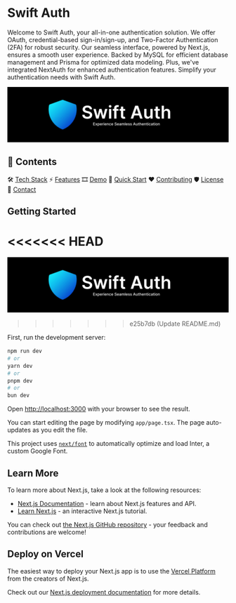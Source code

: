 # Swift Auth

Welcome to Swift Auth, your all-in-one authentication solution. We offer OAuth, credential-based sign-in/sign-up, and Two-Factor Authentication (2FA) for robust security. Our seamless interface, powered by Next.js, ensures a smooth user experience. Backed by MySQL for efficient database management and Prisma for optimized data modeling. Plus, we've integrated NextAuth for enhanced authentication features. Simplify your authentication needs with Swift Auth.

![Banner](public/banner.png)

## 📌 <a name="table">Contents</a>

🛠️ [Tech Stack](#tech-stack)
⚡ [Features](#features)
🎞️ [Demo](#demo)
🚀 [Quick Start](#quick-start)
❤️ [Contributing](#contributing)
🛡️ [License](#license)
🙂 [Contact](#contact)

## Getting Started
<<<<<<< HEAD
=======

![Alt text](public/banner.png)
>>>>>>> e25b7db (Update README.md)

First, run the development server:

```bash
npm run dev
# or
yarn dev
# or
pnpm dev
# or
bun dev
```

Open [http://localhost:3000](http://localhost:3000) with your browser to see the result.

You can start editing the page by modifying `app/page.tsx`. The page auto-updates as you edit the file.

This project uses [`next/font`](https://nextjs.org/docs/basic-features/font-optimization) to automatically optimize and load Inter, a custom Google Font.

## Learn More

To learn more about Next.js, take a look at the following resources:

- [Next.js Documentation](https://nextjs.org/docs) - learn about Next.js features and API.
- [Learn Next.js](https://nextjs.org/learn) - an interactive Next.js tutorial.

You can check out [the Next.js GitHub repository](https://github.com/vercel/next.js/) - your feedback and contributions are welcome!

## Deploy on Vercel

The easiest way to deploy your Next.js app is to use the [Vercel Platform](https://vercel.com/new?utm_medium=default-template&filter=next.js&utm_source=create-next-app&utm_campaign=create-next-app-readme) from the creators of Next.js.

Check out our [Next.js deployment documentation](https://nextjs.org/docs/deployment) for more details.
